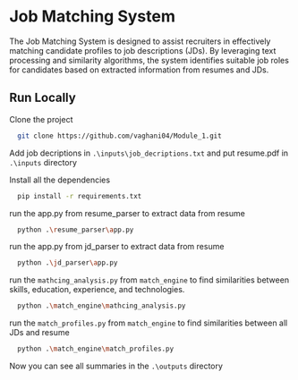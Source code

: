 
# Job Matching System

The Job Matching System is designed to assist recruiters in effectively matching candidate profiles to job descriptions (JDs). By leveraging text processing and similarity algorithms, the system identifies suitable job roles for candidates based on extracted information from resumes and JDs.






## Run Locally

Clone the project

```bash
  git clone https://github.com/vaghani04/Module_1.git
```

Add job decriptions in `.\inputs\job_decriptions.txt` and put resume.pdf in `.\inputs` directory

Install all the dependencies

```bash
  pip install -r requirements.txt

```

run the app.py from resume_parser to extract data from resume

```bash
  python .\resume_parser\app.py
```

run the app.py from jd_parser to extract data from resume

```bash
  python .\jd_parser\app.py
```

run the `mathcing_analysis.py` from `match_engine` to find similarities between skills, education, experience, and technologies.

```bash
  python .\match_engine\mathcing_analysis.py
```

run the `match_profiles.py` from `match_engine` to find similarities between all JDs and resume

```bash
  python .\match_engine\match_profiles.py
```

Now you can see all summaries in the `.\outputs` directory
